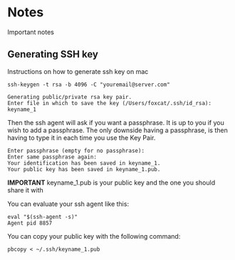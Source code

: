 # Notes
Important notes

##  Generating SSH key
Instructions on how to generate ssh key on mac
```
ssh-keygen -t rsa -b 4096 -C "youremail@server.com"

Generating public/private rsa key pair.
Enter file in which to save the key (/Users/foxcat/.ssh/id_rsa): keyname_1
```
Then the ssh agent will ask if you want a  passphrase. It is up to you if you wish to add a passphrase.
The only downside having a passphrase, is then having to type it in each time you use the Key Pair.
```
Enter passphrase (empty for no passphrase):
Enter same passphrase again:
Your identification has been saved in keyname_1.
Your public key has been saved in keyname_1.pub.
```
**IMPORTANT** keyname_1.pub is your public key and the one you should share it with

You can evaluate your ssh agent like this:
```
eval "$(ssh-agent -s)"
Agent pid 8857
```
You can copy your public key with the following command:
```
pbcopy < ~/.ssh/keyname_1.pub
```
